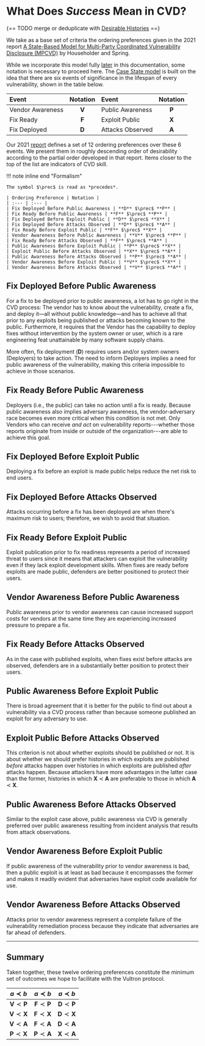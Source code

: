 # What Does *Success* Mean in CVD?

{== TODO merge or deduplicate with [Desirable Histories](../measuring_cvd/desirable_histories.md) ==}

We take as a base set of criteria the ordering preferences given in the
2021 report
[A State-Based Model for Multi-Party Coordinated Vulnerability Disclosure (MPCVD)](https://doi.org/10.1184/R1/16416771)
by Householder and Spring.

While we incorporate this model fully [later](../process_models/cs/index.md) in this documentation,
some notation is necessary to proceed here.
The [Case State model](../process_models/cs/index.md) is built on the idea that there are six events of significance
in the lifespan of every vulnerability, shown in the table below.

| Event | Notation | Event | Notation |
| :--- |:--------:| :--- |:--------:|
| Vendor Awareness | **V** | Public Awareness | **P** |
| Fix Ready | **F** | Exploit Public | **X** |
| Fix Deployed | **D** | Attacks Observed | **A** |

Our 2021 [report](https://doi.org/10.1184/R1/16416771)
defines a set of 12 ordering preferences over these 6 events.
We present them in roughly descending order of desirability according to the partial
order developed in that report.
Items closer to the top of the list are indicators of CVD skill.

!!! note inline end "Formalism"

    The symbol $\prec$ is read as *precedes*.

    | Ordering Preference | Notation |
    | :--- | :--- |
    | Fix Deployed Before Public Awareness | **D** $\prec$ **P** |
    | Fix Ready Before Public Awareness | **F** $\prec$ **P** |
    | Fix Deployed Before Exploit Public | **D** $\prec$ **X** |
    | Fix Deployed Before Attacks Observed | **D** $\prec$ **A** |
    | Fix Ready Before Exploit Public | **F** $\prec$ **X** |
    | Vendor Awareness Before Public Awareness | **V** $\prec$ **P** |
    | Fix Ready Before Attacks Observed | **F** $\prec$ **A** |
    | Public Awareness Before Exploit Public | **P** $\prec$ **X** |
    | Exploit Public Before Attacks Observed | **X** $\prec$ **A** |
    | Public Awareness Before Attacks Observed | **P** $\prec$ **A** |
    | Vendor Awareness Before Exploit Public | **V** $\prec$ **X** |
    | Vendor Awareness Before Attacks Observed | **V** $\prec$ **A** |

## Fix Deployed Before Public Awareness

For a fix to be deployed prior to public awareness, a lot has to go
right in the CVD process: The vendor has to know about
the vulnerability, create a fix, and deploy it&mdash;all without
public knowledge&mdash;and has to achieve all that prior to any
exploits being published or attacks becoming known to the public.
Furthermore, it requires that the Vendor has the capability to
deploy fixes without intervention by the system owner or user, which
is a rare engineering feat unattainable by many software supply
chains.

More often, fix deployment (**D**) requires users
and/or system owners (Deployers) to take action. The need to inform
Deployers implies a need for public awareness of the vulnerability,
making this criteria impossible to achieve in those scenarios.

## Fix Ready Before Public Awareness

Deployers (i.e., the public) can take no action until a fix is
ready. Because public awareness also implies adversary awareness,
the vendor-adversary race becomes even more critical when this
condition is not met. Only Vendors who can receive *and act* on
vulnerability reports---whether those reports originate from inside
or outside of the organization---are able to achieve this goal.

## Fix Deployed Before Exploit Public

Deploying a fix before an exploit is made public helps reduce the
net risk to end users.

## Fix Deployed Before Attacks Observed

Attacks occurring before a fix has been deployed are when there's
maximum risk to users; therefore, we wish to avoid that situation.

## Fix Ready Before Exploit Public

Exploit publication prior to fix readiness represents a period of
increased threat to users since it means that attackers can exploit
the vulnerability even if they lack exploit development skills. When
fixes are ready before exploits are made public, defenders are
better positioned to protect their users.

## Vendor Awareness Before Public Awareness

Public awareness prior to vendor awareness can cause increased
support costs for vendors at the same time they are experiencing
increased pressure to prepare a fix.

## Fix Ready Before Attacks Observed

As in the case with published exploits, when fixes exist before
attacks are observed, defenders are in a substantially better
position to protect their users.

## Public Awareness Before Exploit Public

There is broad agreement that it is better for the public to find
out about a vulnerability via a CVD process rather than because someone
published an exploit for any adversary to use.

## Exploit Public Before Attacks Observed

This criterion is not about whether exploits should be published or
not. It is about whether we should prefer histories in which
exploits are published *before* attacks happen over histories in
which exploits are published *after* attacks happen. Because
attackers have more advantages in the latter case than the former,
histories in which **X** $\prec$ **A** are preferable to
those in which **A** $\prec$ **X**.

## Public Awareness Before Attacks Observed

Similar to the exploit case above, public awareness via
CVD is
generally preferred over public awareness resulting from incident
analysis that results from attack observations.

## Vendor Awareness Before Exploit Public

If public awareness of the vulnerability prior to vendor awareness
is bad, then a public exploit is at least as bad because it
encompasses the former and makes it readily evident that adversaries
have exploit code available for use.

## Vendor Awareness Before Attacks Observed

Attacks prior to vendor awareness represent a complete failure of
the vulnerability remediation process because they indicate that
adversaries are far ahead of defenders.

---

## Summary

Taken together, these twelve ordering preferences constitute the minimum
set of outcomes we hope to facilitate with the Vultron protocol.

|          $a \prec b$          |      $a \prec b$       |      $a \prec b$       |
|:-----------------------------:|:-----------------------------:|:-----------------------------:|
| $\mathbf{V} \prec \mathbf{P}$ | $\mathbf{F} \prec \mathbf{P}$ | $\mathbf{D} \prec \mathbf{P}$ |
| $\mathbf{V} \prec \mathbf{X}$ | $\mathbf{F} \prec \mathbf{X}$ | $\mathbf{D} \prec \mathbf{X}$ |
| $\mathbf{V} \prec \mathbf{A}$ | $\mathbf{F} \prec \mathbf{A}$ | $\mathbf{D} \prec \mathbf{A}$ |
| $\mathbf{P} \prec \mathbf{X}$ | $\mathbf{P} \prec \mathbf{A}$ | $\mathbf{X} \prec \mathbf{A}$ |
